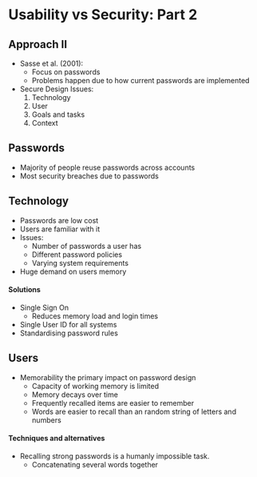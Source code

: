 # Usability vs Security: Part 2

## Approach II
- Sasse et al. (2001):
	- Focus on passwords
	- Problems happen due to how current passwords are implemented
- Secure Design Issues:
	1. Technology
	2. User
	3. Goals and tasks
	4. Context

## Passwords
- Majority of people reuse passwords across accounts
- Most security breaches due to passwords

## Technology
- Passwords are low cost
- Users are familiar with it
- Issues:
	- Number of passwords a user has
	- Different password policies
	- Varying system requirements
- Huge demand on users memory
#### Solutions
- Single Sign On
	- Reduces memory load and login times
- Single User ID for all systems
- Standardising password rules

## Users
- Memorability the primary impact on password design
	- Capacity of working memory is limited
	- Memory decays over time
	- Frequently recalled items are easier to remember
	- Words are easier to recall than an random string of letters and numbers

#### Techniques and alternatives
- Recalling strong passwords is a humanly impossible task.
	- Concatenating several words together




